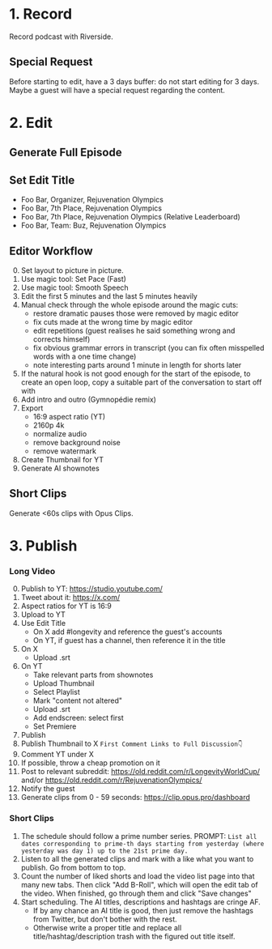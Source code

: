 # 1. Record

Record podcast with Riverside.

## Special Request

Before starting to edit, have a 3 days buffer: do not start editing for 3 days. Maybe a guest will have a special request regarding the content.

# 2. Edit

## Generate Full Episode

## Set Edit Title

- Foo Bar, Organizer, Rejuvenation Olympics
- Foo Bar, 7th Place, Rejuvenation Olympics
- Foo Bar, 7th Place, Rejuvenation Olympics (Relative Leaderboard)
- Foo Bar, Team: Buz, Rejuvenation Olympics

## Editor Workflow

0. Set layout to picture in picture.
0. Use magic tool: Set Pace (Fast)
0. Use magic tool: Smooth Speech
0. Edit the first 5 minutes and the last 5 minutes heavily
0. Manual check through the whole episode around the magic cuts:
   - restore dramatic pauses those were removed by magic editor
   - fix cuts made at the wrong time by magic editor
   - edit repetitions (guest realises he said something wrong and corrects himself)
   - fix obvious grammar errors in transcript (you can fix often misspelled words with a one time change)
   - note interesting parts around 1 minute in length for shorts later
0. If the natural hook is not good enough for the start of the episode, to create an open loop, copy a suitable part of the conversation to start off with
0. Add intro and outro (Gymnopédie remix)
0. Export
   - 16:9 aspect ratio (YT)
   - 2160p 4k
   - normalize audio
   - remove background noise
   - remove watermark
0. Create Thumbnail for YT
0. Generate AI shownotes

## Short Clips

Generate <60s clips with Opus Clips. 

# 3. Publish

### Long Video

0. Publish to YT: https://studio.youtube.com/
0. Tweet about it: https://x.com/
0. Aspect ratios for YT is 16:9
0. Upload to YT
0. Use Edit Title
   - On X add #longevity and reference the guest's accounts
   - On YT, if guest has a channel, then reference it in the title
0. On X
   - Upload .srt
0. On YT
   - Take relevant parts from shownotes
   - Upload Thumbnail
   - Select Playlist
   - Mark "content not altered"
   - Upload .srt
   - Add endscreen: select first
   - Set Premiere
0. Publish
0. Publish Thumbnail to X `First Comment Links to Full Discussion👇`
0. Comment YT under X
0. If possible, throw a cheap promotion on it
0. Post to relevant subreddit: https://old.reddit.com/r/LongevityWorldCup/ and/or https://old.reddit.com/r/RejuvenationOlympics/
0. Notify the guest
0. Generate clips from 0 - 59 seconds: https://clip.opus.pro/dashboard

### Short Clips

1. The schedule should follow a prime number series. PROMPT: `List all dates corresponding to prime-th days starting from yesterday (where yesterday was day 1) up to the 21st prime day.`
2. Listen to all the generated clips and mark with a like what you want to publish. Go from bottom to top.
3. Count the number of liked shorts and load the video list page into that many new tabs. Then click "Add B-Roll", which will open the edit tab of the video. When finished, go through them and click "Save changes"
4. Start scheduling. The AI titles, descriptions and hashtags are cringe AF.
   - If by any chance an AI title is good, then just remove the hashtags from Twitter, but don't bother with the rest.
   - Otherwise write a proper title and replace all title/hashtag/description trash with the figured out title itself.
